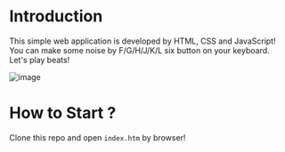 # Introduction
This simple web application is developed by HTML, CSS and JavaScript!<br/>
You can make some noise by F/G/H/J/K/L six button on your keyboard.<br/>
Let's play beats!

![image](https://github.com/YuweiHu/beats-maker/blob/master/beats-maker.gif)

# How to Start ? 
Clone this repo and open `index.htm` by browser!

